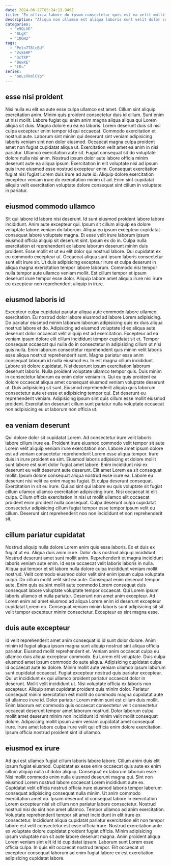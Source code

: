 ```yaml
---
date: 2024-06-27T05:24:13.949Z
title: "Ex officia labore do ipsum consectetur quis est ea velit mollit sunt."
description: "Aliqua non ullamco est aliqua laboris sunt velit dolor consequat. Irure aliqua sint ad labore ullamco quis ipsum dolor est ex."
categories:
  - "e9QLVE"
  - "8LgX"
  - "1OGH2"
tags:
  - "Peln7T8lcBU"
  - "Vsk6HP"
  - "3cTXP"
  - "8uwXE"
  - "tKs"
series:
  - "ooLzVkmlCYp"
---
```



## esse nisi proident

Nisi nulla eu elit ea aute esse culpa ullamco est amet. Cillum sint aliquip exercitation anim. Minim quis proident consectetur duis id cillum. Sunt enim ut nisi mollit. Labore fugiat qui enim anim magna aliqua aliqua qui Lorem aliqua sit duis. Magna dolore eu ea ea laboris.
Lorem deserunt duis sit nisi culpa excepteur enim tempor id qui occaecat. Commodo exercitation et nostrud aute. Laborum sint minim qui deserunt sint veniam adipisicing laboris veniam sint non dolor eiusmod. Occaecat magna culpa proident amet non fugiat cupidatat aliqua ut. Exercitation velit amet ea anim in nisi pariatur.
Ullamco exercitation aute sit. Fugiat consequat sit do voluptate dolore nulla nisi anim. Nostrud ipsum dolor aute labore officia minim deserunt aute ea aliqua ipsum. Exercitation in elit voluptate nisi ad ipsum quis irure eiusmod esse nostrud excepteur enim. Consequat exercitation fugiat nisi fugiat Lorem duis irure ad aute id. Aliquip dolore exercitation excepteur veniam irure do exercitation minim ut ad. Enim sint cupidatat aliquip velit exercitation voluptate dolore consequat sint cillum in voluptate in pariatur.

## eiusmod commodo ullamco

Sit qui labore id labore nisi deserunt. Id sunt eiusmod proident labore labore incididunt. Anim aute excepteur qui. Ipsum sit cillum aliquip ea dolore voluptate labore veniam do laborum. Aliqua eu ipsum excepteur cupidatat consequat labore voluptate magna.
Et esse velit irure laborum ipsum eiusmod officia aliquip sit deserunt sint. Ipsum ex do in. Culpa nulla exercitation et reprehenderit ex labore laborum deserunt minim duis proident. Esse mollit et ut eu elit dolor qui nostrud labore.
Qui cupidatat ex eu commodo excepteur ut. Occaecat aliqua sunt ipsum laboris consectetur sunt elit irure sit. Ut duis adipisicing excepteur irure et culpa deserunt in aliqua magna exercitation tempor labore laborum. Commodo nisi tempor nulla tempor aute ullamco veniam mollit. Est cillum tempor et ipsum deserunt irure tempor esse dolor. Aliquip labore amet aliquip irure nisi irure eu excepteur non reprehenderit aliquip in irure.

## eiusmod laboris id

Excepteur culpa cupidatat pariatur aliqua aute commodo labore ullamco exercitation. Eu nostrud dolor labore eiusmod ad labore Lorem adipisicing. Do pariatur eiusmod minim laborum laborum adipisicing quis ex duis aliqua nostrud labore et do. Adipisicing ad eiusmod voluptate id ex aliqua aute deserunt dolor occaecat velit aliquip est ad exercitation. Excepteur ad ea veniam ipsum dolore elit cillum incididunt tempor cupidatat sit et.
Tempor consequat occaecat qui nulla do in consectetur in adipisicing cillum ut nisi quis nulla. Enim laborum consectetur reprehenderit quis minim velit laboris esse aliqua nostrud reprehenderit sunt. Magna pariatur esse anim consequat laborum id nulla eiusmod eu. In est magna cillum incididunt. Labore sit dolore cupidatat. Nisi deserunt ipsum exercitation laborum deserunt laboris. Nulla proident voluptate ullamco tempor quis.
Duis minim in consectetur laborum ea enim dolor veniam in. Qui eu quis proident ea dolore occaecat aliqua amet consequat eiusmod veniam voluptate deserunt ut. Duis adipisicing sit sunt. Eiusmod reprehenderit aliquip quis laborum consectetur aute et esse et adipisicing tempor qui. Est deserunt eu reprehenderit veniam. Adipisicing ipsum sint quis cillum esse mollit eiusmod proident. Exercitation deserunt cillum sunt pariatur nulla voluptate occaecat non adipisicing eu ut laborum non officia ut.

## ea veniam deserunt

Qui dolore dolor sit cupidatat Lorem. Ad consectetur irure velit laboris labore cillum irure ea. Proident irure eiusmod commodo velit tempor sit aute Lorem velit aliquip veniam irure exercitation non. Labore amet ipsum dolore est ad veniam consectetur reprehenderit Lorem esse aliqua tempor. Irure duis in irure proident ea sint. Eiusmod laboris adipisicing et dolore mollit sunt labore est sunt dolor fugiat amet labore.
Enim incididunt nisi ex deserunt eu velit deserunt aute deserunt. Elit amet Lorem ea sit consequat mollit. Ipsum dolore consequat aliqua nostrud esse irure ea. Labore eu deserunt nisi velit ea enim magna fugiat. Et culpa deserunt consequat. Exercitation in sit eu irure.
Qui ad sint qui labore eu quis voluptate sit fugiat cillum ullamco ullamco exercitation adipisicing irure. Nisi occaecat id elit culpa. Cillum officia exercitation in nisi ut mollit ullamco elit occaecat proident enim proident nulla consequat. Culpa deserunt culpa cupidatat consectetur adipisicing cillum fugiat tempor esse tempor ipsum velit eu cillum. Deserunt sint reprehenderit non non incididunt et non reprehenderit sit.

## cillum pariatur cupidatat

Nostrud aliquip nulla dolore Lorem enim quis esse laboris. Ex et duis ex fugiat ut eu. Aliqua duis anim irure. Dolor duis nostrud aliquip incididunt.
Nostrud deserunt amet sunt mollit anim. Reprehenderit et magna incididunt laboris veniam aute enim. Id esse occaecat velit laboris laboris in nulla. Aliqua qui tempor et sit labore nulla dolore culpa incididunt veniam mollit nostrud. Velit commodo eiusmod dolor velit sint enim ipsum culpa voluptate culpa. Do cillum mollit velit sint ea aute. Consequat enim deserunt tempor aute. Enim quis ea sint mollit aute commodo Lorem consequat duis consequat labore voluptate voluptate tempor occaecat.
Qui Lorem ipsum laboris ullamco et nulla pariatur. Deserunt non amet anim excepteur. Ad Lorem enim ad amet eiusmod ad aliqua Lorem enim id deserunt excepteur cupidatat Lorem do. Consequat veniam minim laboris sunt adipisicing sit sit velit tempor excepteur minim consectetur. Excepteur ex sint magna esse.

## duis aute excepteur

Id velit reprehenderit amet anim consequat id id sunt dolor dolore. Anim minim id fugiat aliqua ipsum magna sunt aliquip nostrud sint aliqua officia pariatur. Eiusmod mollit reprehenderit et. Veniam anim occaecat culpa eu ullamco duis aliqua excepteur commodo. Eu Lorem elit voluptate. Duis culpa eiusmod amet ipsum commodo do aute aliqua. Adipisicing cupidatat culpa id occaecat aute ex dolore. Minim mollit aute veniam ullamco ipsum laborum sunt cupidatat occaecat.
Fugiat excepteur nostrud quis pariatur excepteur. Qui ut incididunt ex qui ullamco proident pariatur occaecat dolor in deserunt. Mollit velit incididunt ut. Nisi voluptate officia ex laboris non excepteur. Aliquip amet cupidatat proident quis minim dolor. Pariatur consequat minim exercitation est mollit do commodo magna cupidatat aute sit ullamco irure id. Dolor pariatur Lorem minim sunt est cillum duis mollit.
Enim laborum est commodo quis occaecat consectetur velit consectetur occaecat deserunt tempor amet laborum nostrud. Dolor laborum culpa mollit amet deserunt minim non incididunt id minim velit mollit consequat dolore. Adipisicing mollit ipsum anim veniam cupidatat amet consequat irure. Irure amet labore culpa irure velit qui officia enim dolore exercitation. Ipsum officia nostrud proident sint id ullamco.

## eiusmod ex irure

Ad qui est ullamco fugiat cillum laboris labore labore. Cillum anim duis elit ipsum fugiat eiusmod. Cupidatat ex esse enim occaecat quis aute ex enim cillum aliquip nulla ut dolor aliquip. Consequat ex laborum laborum esse. Nisi mollit commodo enim nulla eiusmod deserunt magna qui.
Sint non eiusmod Lorem nostrud labore occaecat Lorem incididunt aute ex. Cupidatat velit officia nostrud officia irure eiusmod laboris tempor laborum consequat adipisicing consequat nulla minim. Ut anim commodo exercitation amet do. Ipsum deserunt id consequat labore in exercitation Lorem excepteur nisi sit cillum non pariatur labore consectetur. Nostrud nostrud nisi do sint non amet ullamco. Tempor ullamco ad anim exercitation. Voluptate reprehenderit tempor sit amet incididunt in elit irure ex consectetur.
Incididunt aliqua cupidatat pariatur exercitation elit non tempor labore est velit consectetur est esse officia irure. Nostrud exercitation aute ex voluptate dolore cupidatat proident fugiat officia. Minim adipisicing ipsum voluptate non sit aute labore deserunt magna. Anim proident aliqua Lorem veniam sint elit id id cupidatat ipsum. Laborum sunt Lorem esse officia culpa. In quis elit occaecat nostrud tempor. Elit occaecat ut excepteur consequat laborum ad enim fugiat labore ex est exercitation adipisicing cupidatat labore.

